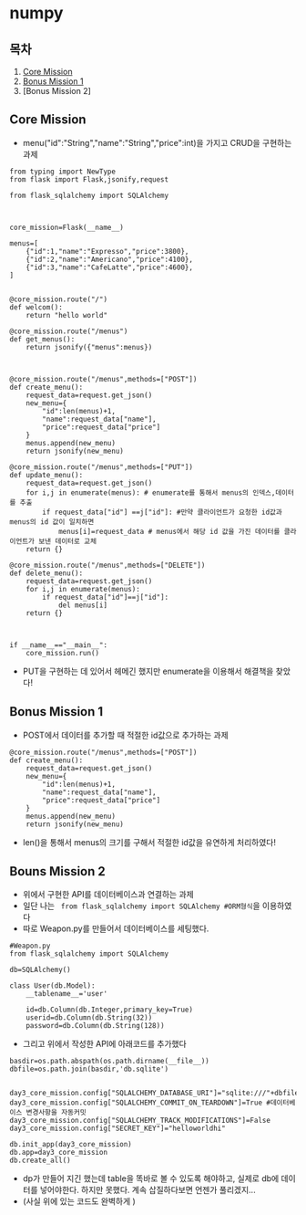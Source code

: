 numpy
=====
## 목차
1. [Core Mission](#-Core-Mission)
2. [Bonus Mission 1](#-Bonus-Mission)
3. [Bonus Mission 2]
## Core Mission
- menu("id":"String","name":"String","price":int)을 가지고 CRUD을 구현하는 과제

```
from typing import NewType
from flask import Flask,jsonify,request

from flask_sqlalchemy import SQLAlchemy



core_mission=Flask(__name__)

menus=[
    {"id":1,"name":"Expresso","price":3800},
    {"id":2,"name":"Americano","price":4100},
    {"id":3,"name":"CafeLatte","price":4600},
]


@core_mission.route("/")
def welcom():
    return "hello world"

@core_mission.route("/menus") 
def get_menus():
    return jsonify({"menus":menus})



@core_mission.route("/menus",methods=["POST"])
def create_menu():
    request_data=request.get_json()
    new_menu={
        "id":len(menus)+1,                    
        "name":request_data["name"],
        "price":request_data["price"]
    }
    menus.append(new_menu)
    return jsonify(new_menu)

@core_mission.route("/menus",methods=["PUT"])
def update_menu():
    request_data=request.get_json()
    for i,j in enumerate(menus): # enumerate를 통해서 menus의 인덱스,데이터를 추출
        if request_data["id"] ==j["id"]: #만약 클라이언트가 요청한 id값과 menus의 id 값이 일치하면
            menus[i]=request_data # menus에서 해당 id 값을 가진 데이터를 클라이언트가 보낸 데이터로 교체
    return {}

@core_mission.route("/menus",methods=["DELETE"])
def delete_menu():
    request_data=request.get_json()
    for i,j in enumerate(menus):
        if request_data["id"]==j["id"]:
            del menus[i]
    return {}
    


if __name__=="__main__":
    core_mission.run()

```
- PUT을 구현하는 데 있어서 헤메긴 했지만 enumerate을 이용해서 해결책을 찾았다!


## Bonus Mission 1
- POST에서 데이터를 추가할 때 적절한 id값으로 추가하는 과제

```
@core_mission.route("/menus",methods=["POST"])
def create_menu():
    request_data=request.get_json()
    new_menu={
        "id":len(menus)+1,                    
        "name":request_data["name"],
        "price":request_data["price"]
    }
    menus.append(new_menu)
    return jsonify(new_menu)
 ```
- len()을 통해서 menus의 크기를 구해서 적절한 id값을 유연하게 처리하였다!

## Bouns Mission 2
- 위에서 구현한 API를 데이터베이스과 연결하는 과제
- 일단 나는 ``` from flask_sqlalchemy import SQLAlchemy #ORM형식```을 이용하였다
- 따로 Weapon.py를 만들어서 데이터베이스를 세팅했다.
```
#Weapon.py
from flask_sqlalchemy import SQLAlchemy

db=SQLAlchemy()

class User(db.Model):
    __tablename__='user'

    id=db.Column(db.Integer,primary_key=True)
    userid=db.Column(db.String(32))
    password=db.Column(db.String(128))
 ```
- 그리고 위에서 작성한 API에 아래코드를 추가했다
```
basdir=os.path.abspath(os.path.dirname(__file__))
dbfile=os.path.join(basdir,'db.sqlite')


day3_core_mission.config["SQLALCHEMY_DATABASE_URI"]="sqlite:///"+dbfile
day3_core_mission.config["SQLALCHEMY_COMMIT_ON_TEARDOWN"]=True #데이터베이스 변경사항을 자동커밋
day3_core_mission.config["SQLALCHEMY_TRACK_MODIFICATIONS"]=False
day3_core_mission.config["SECRET_KEY"]="helloworldhi"

db.init_app(day3_core_mission)
db.app=day3_core_mission
db.create_all()
```
- dp가 만들어 지긴 했는데 table을 똑바로 볼 수 있도록 해야하고, 실제로 db에 데이터를 넣어야한다. 하지만 못했다. 계속 삽질하다보면 언젠가 풀리겠지...
- (사실 위에 있는 코드도 완벽하게 )
